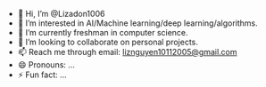 - 👋 Hi, I’m @Lizadon1006
- 👀 I’m interested in AI/Machine learning/deep learning/algorithms.  
- 🌱 I’m currently freshman in computer science. 
- 💞️ I’m looking to collaborate on personal projects. 
- 📫 Reach me through email: liznguyen10112005@gmail.com
- 😄 Pronouns: ...
- ⚡ Fun fact: ...

<!---
Lizadon1006/Lizadon1006 is a ✨ special ✨ repository because its `README.md` (this file) appears on your GitHub profile.
You can click the Preview link to take a look at your changes.
--->
